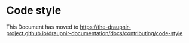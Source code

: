 # Code style

This Document has moved to https://the-draupnir-project.github.io/draupnir-documentation/docs/contributing/code-style
